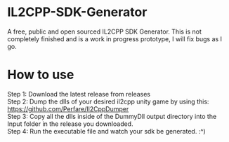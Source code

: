 # IL2CPP-SDK-Generator
A free, public and open sourced IL2CPP SDK Generator. This is not completely finished and is a work in progress prototype, I will fix bugs as I go.

# How to use
Step 1: Download the latest release from releases <br />
Step 2: Dump the dlls of your desired il2cpp unity game by using this: https://github.com/Perfare/Il2CppDumper <br />
Step 3: Copy all the dlls inside of the DummyDll output directory into the Input folder in the release you downloaded. <br />
Step 4: Run the executable file and watch your sdk be generated. :^) <br />
